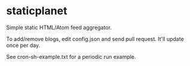 staticplanet
============

Simple static HTML/Atom feed aggregator.

To add/remove blogs, edit config.json and send pull request.
It'll update once per day.

See cron-sh-example.txt for a periodic run example.
